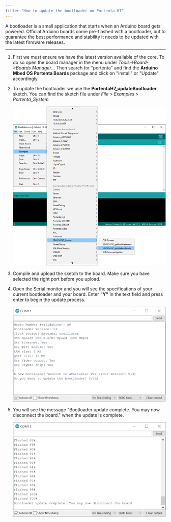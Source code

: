 ```yaml
---
title: "How to update the bootloader on Portenta H7"
---
```


A bootloader is a small application that starts when an Arduino board gets powered. Official Arduino boards come pre-flashed with a bootloader, but to guarantee the best performance and stability it needs to be updated with the latest firmware releases.

---

1. First we must ensure we have the latest version available of the core. To do so open the board manager in the menu under _Tools->Board->Boards Manager_... Then search for "portenta" and find the **Arduino Mbed OS Portenta Boards** package and click on "Install" or "Update" accordingly.
2. To update the bootloader we use the **PortentaH7_updateBootloader** sketch. You can find the sketch file under _File > Examples > Portenta_System_

   ![Bootloader Update Sketch](img/update_bootloader_portenta.png)

3. Compile and upload the sketch to the board. Make sure you have selected the right port before you upload.
4. Open the Serial monitor and you will see the specifications of your current bootloader and your board. Enter **"Y"** in the text field and press enter to begin the update process.

   ![Serial monitor output](img/update_bootloader_portenta_2.png)

5. You will see the message "Bootloader update complete. You may now disconnect the board." when the update is complete.

   ![Update complete message](img/update_bootloader_portenta_3.png)
